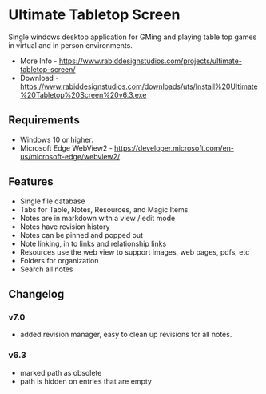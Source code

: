 # Ultimate Tabletop Screen
Single windows desktop application for GMing and playing table top games in virtual and in person environments.

- More Info - https://www.rabiddesignstudios.com/projects/ultimate-tabletop-screen/
- Download - https://www.rabiddesignstudios.com/downloads/uts/Install%20Ultimate%20Tabletop%20Screen%20v6.3.exe

## Requirements
* Windows 10 or higher.
* Microsoft Edge WebView2 - https://developer.microsoft.com/en-us/microsoft-edge/webview2/

## Features
- Single file database
- Tabs for Table, Notes, Resources, and Magic Items
- Notes are in markdown with a view / edit mode
- Notes have revision history
- Notes can be pinned and popped out
- Note linking, in to links and relationship links
- Resources use the web view to support images, web pages, pdfs, etc
- Folders for organization
- Search all notes

## Changelog
### v7.0
- added revision manager, easy to clean up revisions for all notes.

### v6.3
- marked path as obsolete
- path is hidden on entries that are empty

